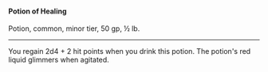 #### Potion of Healing

Potion, common, minor tier, 50 gp, ½ lb.

---

You regain 2d4 + 2 hit points when you drink this potion. The potion's red liquid glimmers when agitated.